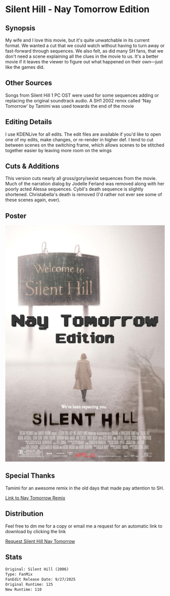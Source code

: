 # Silent Hill - Nay Tomorrow Edition

## Synopsis
My wife and I love this movie, but it's quite unwatchable in its current format. 
We wanted a cut that we could watch without having to turn away or fast-forward through sequences. 
We also felt, as did many SH fans, that we don't need a scene explaining all the clues in the movie to us. 
It's a better movie if it leaves the viewer to figure out what happened on their own—just like the games did.

## Other Sources
Songs from Silent Hill 1 PC OST were used for some sequences adding or replacing the original soundtrack audio.
A SH1 2002 remix called 'Nay Tomorrow' by Tamimi was used towards the end of the movie

## Editing Details
I use KDENLive for all edits. The edit files are available if you'd like to open one of my edits, 
make changes, or re-render in higher def. I tend to cut between scenes on the switching frame,
which allows scenes to be stitched together easier by leaving more room on the wings

## Cuts & Additions
This version cuts nearly all gross/gory/sexist sequences from the movie. Much of the narration 
dialog by Jodelle Ferland was removed along with her poorly acted Alessa sequences. 
Cybil's death sequence is slightly shortened. Christabella's death is removed 
(I'd rather not ever see some of these scenes again, ever).

## Poster
![Silent Hill Nay Tomorrow Poster](Silent%20Hill%20(2006)%20-%20Nay%20Tomorrow.jpg)

## Special Thanks
Tamimi for an awesome remix in the old days that made pay attention to SH.

[Link to Nay Tomorrow Remix](https://ocremix.org/remix/OCR00756)

## Distribution
Feel free to dm me for a copy or email me a request for an automatic link to download by clicking the link

[Request Silent Hill Nay Tomorrow](mailto:ari@asu.edu?subject=Request:%20Silent%20Hill%20Nay%20Tomorrow)

## Stats
```
Original: Silent Hill (2006)
Type: FanMix
FanEdit Release Date: 9/27/2025
Original Runtime: 125
New Runtime: 110
```

